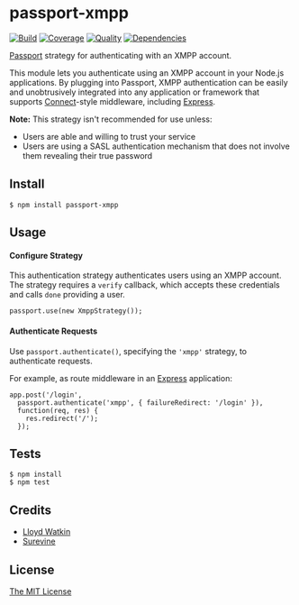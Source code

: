 # passport-xmpp

[![Build](https://travis-ci.org/surevine/passport-xmpp.png)](https://travis-ci.org/surevine/passport-xmpp)
[![Coverage](https://coveralls.io/repos/surevine/passport-xmpp/badge.png)](https://coveralls.io/r/surevine/passport-xmpp)
[![Quality](https://codeclimate.com/github/surevine/passport-xmpp.png)](https://codeclimate.com/github/surevine/passport-xmpp)
[![Dependencies](https://david-dm.org/surevine/passport-xmpp.png)](https://david-dm.org/surevine/passport-xmpp)

[Passport](http://passportjs.org/) strategy for authenticating with an XMPP account.

This module lets you authenticate using an XMPP account in your Node.js
applications.  By plugging into Passport, XMPP authentication can be easily and
unobtrusively integrated into any application or framework that supports
[Connect](http://www.senchalabs.org/connect/)-style middleware, including
[Express](http://expressjs.com/).

__Note:__ This strategy isn't recommended for use unless:
* Users are able and willing to trust your service
* Users are using a SASL authentication mechanism that does not involve them revealing their true password

## Install

    $ npm install passport-xmpp

## Usage

#### Configure Strategy

This authentication strategy authenticates users using an XMPP account. The strategy requires a `verify` callback, which accepts these
credentials and calls `done` providing a user.

    passport.use(new XmppStrategy());

#### Authenticate Requests

Use `passport.authenticate()`, specifying the `'xmpp'` strategy, to
authenticate requests.

For example, as route middleware in an [Express](http://expressjs.com/)
application:

    app.post('/login', 
      passport.authenticate('xmpp', { failureRedirect: '/login' }),
      function(req, res) {
        res.redirect('/');
      });

## Tests

    $ npm install
    $ npm test

## Credits

  - [Lloyd Watkin](http://github.com/lloydwatkin)
  - [Surevine](http://www.surevine.com)

## License

[The MIT License](http://opensource.org/licenses/MIT)
